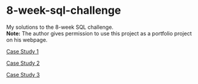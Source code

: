 # 8-week-sql-challenge
My solutions to the 8-week SQL challenge. <br>
**Note:** The author gives permission to use this project as a portfolio project on his webpage. <br>

[Case Study 1]()

[Case Study 2]()

[Case Study 3]()







